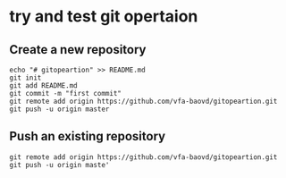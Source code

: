 # try and test git opertaion
## Create a new repository

```
echo "# gitopeartion" >> README.md
git init
git add README.md
git commit -m "first commit"
git remote add origin https://github.com/vfa-baovd/gitopeartion.git
git push -u origin master
```

## Push an existing repository

```
git remote add origin https://github.com/vfa-baovd/gitopeartion.git
git push -u origin maste'
```

